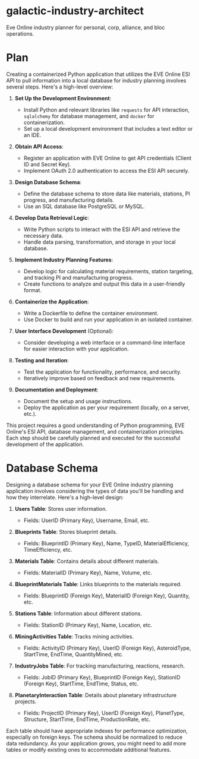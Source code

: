 # galactic-industry-architect
Eve Online industry planner for personal, corp, alliance, and bloc operations.

# Plan

Creating a containerized Python application that utilizes the EVE Online ESI API to pull information into a local database for industry planning involves several steps. Here's a high-level overview:

1. **Set Up the Development Environment**:
   - Install Python and relevant libraries like `requests` for API interaction, `sqlalchemy` for database management, and `docker` for containerization.
   - Set up a local development environment that includes a text editor or an IDE.

2. **Obtain API Access**:
   - Register an application with EVE Online to get API credentials (Client ID and Secret Key).
   - Implement OAuth 2.0 authentication to access the ESI API securely.

3. **Design Database Schema**:
   - Define the database schema to store data like materials, stations, PI progress, and manufacturing details.
   - Use an SQL database like PostgreSQL or MySQL.

4. **Develop Data Retrieval Logic**:
   - Write Python scripts to interact with the ESI API and retrieve the necessary data.
   - Handle data parsing, transformation, and storage in your local database.

5. **Implement Industry Planning Features**:
   - Develop logic for calculating material requirements, station targeting, and tracking PI and manufacturing progress.
   - Create functions to analyze and output this data in a user-friendly format.

6. **Containerize the Application**:
   - Write a Dockerfile to define the container environment.
   - Use Docker to build and run your application in an isolated container.

7. **User Interface Development** (Optional):
   - Consider developing a web interface or a command-line interface for easier interaction with your application.

8. **Testing and Iteration**:
   - Test the application for functionality, performance, and security.
   - Iteratively improve based on feedback and new requirements.

9. **Documentation and Deployment**:
   - Document the setup and usage instructions.
   - Deploy the application as per your requirement (locally, on a server, etc.).

This project requires a good understanding of Python programming, EVE Online's ESI API, database management, and containerization principles. Each step should be carefully planned and executed for the successful development of the application.

# Database Schema
Designing a database schema for your EVE Online industry planning application involves considering the types of data you'll be handling and how they interrelate. Here's a high-level design:

1. **Users Table**: Stores user information.
   - Fields: UserID (Primary Key), Username, Email, etc.

2. **Blueprints Table**: Stores blueprint details.
   - Fields: BlueprintID (Primary Key), Name, TypeID, MaterialEfficiency, TimeEfficiency, etc.

3. **Materials Table**: Contains details about different materials.
   - Fields: MaterialID (Primary Key), Name, Volume, etc.

4. **BlueprintMaterials Table**: Links blueprints to the materials required.
   - Fields: BlueprintID (Foreign Key), MaterialID (Foreign Key), Quantity, etc.

5. **Stations Table**: Information about different stations.
   - Fields: StationID (Primary Key), Name, Location, etc.

6. **MiningActivities Table**: Tracks mining activities.
   - Fields: ActivityID (Primary Key), UserID (Foreign Key), AsteroidType, StartTime, EndTime, QuantityMined, etc.

7. **IndustryJobs Table**: For tracking manufacturing, reactions, research.
   - Fields: JobID (Primary Key), BlueprintID (Foreign Key), StationID (Foreign Key), StartTime, EndTime, Status, etc.

8. **PlanetaryInteraction Table**: Details about planetary infrastructure projects.
   - Fields: ProjectID (Primary Key), UserID (Foreign Key), PlanetType, Structure, StartTime, EndTime, ProductionRate, etc.

Each table should have appropriate indexes for performance optimization, especially on foreign keys. The schema should be normalized to reduce data redundancy. As your application grows, you might need to add more tables or modify existing ones to accommodate additional features.
